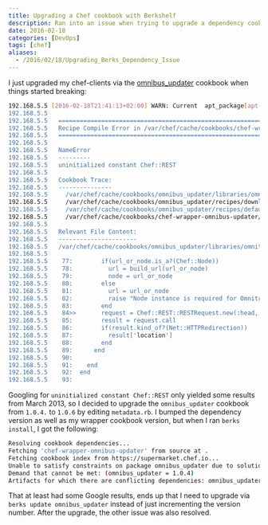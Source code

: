 ```yaml
---
title: Upgrading a Chef cookbook with Berkshelf
description: Ran into an issue when trying to upgrade a dependency cookbook.
date: 2016-02-18
categories: [DevOps]
tags: [chef]
aliases:
  - /2016/02/18/Upgrading_Berks_Dependency_Issue
---
```


I just upgraded my chef-clients via the [omnibus_updater](https://github.com/hw-cookbooks/omnibus_updater) cookbook when things started breaking:

```bash
192.168.5.5 [2016-02-18T21:41:13+02:00] WARN: Current  apt_package[apt-transport-https]: /var/chef/cache/cookbooks/datadog/recipes/repository.rb:24:in `from_file'
192.168.5.5
192.168.5.5   ================================================================================
192.168.5.5   Recipe Compile Error in /var/chef/cache/cookbooks/chef-wrapper-omnibus-updater/recipes/default.rb
192.168.5.5   ================================================================================
192.168.5.5
192.168.5.5   NameError
192.168.5.5   ---------
192.168.5.5   uninitialized constant Chef::REST
192.168.5.5
192.168.5.5   Cookbook Trace:
192.168.5.5   ---------------
192.168.5.5     /var/chef/cache/cookbooks/omnibus_updater/libraries/omnitrucker.rb:84:in `url'
192.168.5.5     /var/chef/cache/cookbooks/omnibus_updater/recipes/downloader.rb:27:in `from_file'
192.168.5.5     /var/chef/cache/cookbooks/omnibus_updater/recipes/default.rb:25:in `from_file'
192.168.5.5     /var/chef/cache/cookbooks/chef-wrapper-omnibus-updater/recipes/default.rb:27:in `from_file'
192.168.5.5
192.168.5.5   Relevant File Content:
192.168.5.5   ----------------------
192.168.5.5   /var/chef/cache/cookbooks/omnibus_updater/libraries/omnitrucker.rb:
192.168.5.5
192.168.5.5    77:        if(url_or_node.is_a?(Chef::Node))
192.168.5.5    78:          url = build_url(url_or_node)
192.168.5.5    79:          node = url_or_node
192.168.5.5    80:        else
192.168.5.5    81:          url = url_or_node
192.168.5.5    82:          raise "Node instance is required for Omnitruck.url!" unless node
192.168.5.5    83:        end
192.168.5.5    84>>       request = Chef::REST::RESTRequest.new(:head, URI.parse(url), nil)
192.168.5.5    85:        result = request.call
192.168.5.5    86:        if(result.kind_of?(Net::HTTPRedirection))
192.168.5.5    87:          result['location']
192.168.5.5    88:        end
192.168.5.5    89:      end
192.168.5.5    90:
192.168.5.5    91:    end
192.168.5.5    92:  end
192.168.5.5    93:
```

Googling for `uninitialized constant Chef::REST` only yielded some results from March 2013, so I decided to upgrade the `omnibus_updater` cookbook from `1.0.4.` to `1.0.6` by editing `metadata.rb`. I bumped the dependency version as well as my wrapper cookbook version, but when I ran `berks install`, I got the following:

```bash
Resolving cookbook dependencies...
Fetching 'chef-wrapper-omnibus-updater' from source at .
Fetching cookbook index from https://supermarket.chef.io...
Unable to satisfy constraints on package omnibus_updater due to solution constraint (omnibus_updater = 1.0.4). Solution constraints that may result in a constraint on omnibus_updater: [(chef-wrapper-omnibus-updater = 0.1.2) -> (omnibus_updater ~> 1.0.6)], [(omnibus_updater = 1.0.4)]
Demand that cannot be met: (omnibus_updater = 1.0.4)
Artifacts for which there are conflicting dependencies: omnibus_updater = 1.0.4 -> []Unable to find a solution for demands: chef-wrapper-omnibus-updater (0.1.2), omnibus_updater (1.0.4)
```

That at least had some Google results, ends up that I need to upgrade via `berks update omnibus_updater` instead of just incrementing the version number. After the upgrade, the other issue was also resolved.

